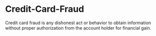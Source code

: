# Credit-Card-Fraud
Credit card fraud is any dishonest act or behavior to obtain information without proper authorization from the account holder for financial gain.
